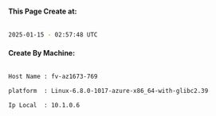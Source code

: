 
   
#### This Page Create at:

```bash

2025-01-15 - 02:57:48 UTC

```

#### Create By Machine:

```bash

Host Name : fv-az1673-769

platform  : Linux-6.8.0-1017-azure-x86_64-with-glibc2.39

Ip Local  : 10.1.0.6

```

